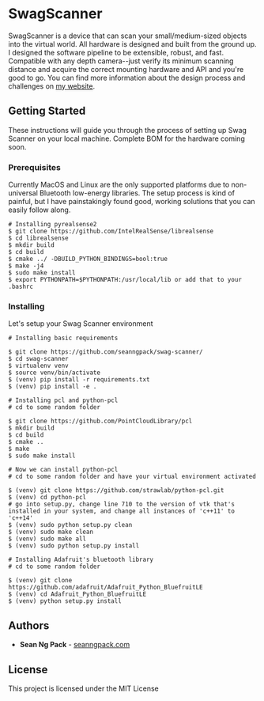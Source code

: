 # SwagScanner

SwagScanner is a device that can scan your small/medium-sized objects into the virtual world. All hardware is designed and built from the ground up. I designed the software pipeline to be extensible, robust, and fast. Compatible with any depth camera--just verify its minimum scanning distance and acquire the correct mounting hardware and API and you're good to go. You can find more information about the design process and challenges on [my website](https://www.seanngpack.com/swagscanner/).

## Getting Started

These instructions will guide you through the process of setting up Swag Scanner on your local machine. Complete BOM for the hardware coming soon.

### Prerequisites

Currently MacOS and Linux are the only supported platforms due to non-universal Bluetooth low-energy libraries. The setup process is kind of painful, but I have painstakingly found good, working solutions that you can easily follow along.


```
# Installing pyrealsense2
$ git clone https://github.com/IntelRealSense/librealsense
$ cd librealsense
$ mkdir build
$ cd build
$ cmake ../ -DBUILD_PYTHON_BINDINGS=bool:true
$ make -j4
$ sudo make install
$ export PYTHONPATH=$PYTHONPATH:/usr/local/lib or add that to your .bashrc
```



### Installing

Let's setup your Swag Scanner environment


```
# Installing basic requirements

$ git clone https://github.com/seanngpack/swag-scanner/
$ cd swag-scanner
$ virtualenv venv
$ source venv/bin/activate
$ (venv) pip install -r requirements.txt
$ (venv) pip install -e .
```

```
# Installing pcl and python-pcl
# cd to some random folder

$ git clone https://github.com/PointCloudLibrary/pcl 
$ mkdir build
$ cd build
$ cmake .. 
$ make
$ sudo make install

# Now we can install python-pcl
# cd to some random folder and have your virtual environment activated

$ (venv) git clone https://github.com/strawlab/python-pcl.git
$ (venv) cd python-pcl
# go into setup.py, change line 710 to the version of vtk that's installed in your system, and change all instances of 'c++11' to 'c++14'
$ (venv) sudo python setup.py clean
$ (venv) sudo make clean
$ (venv) sudo make all
$ (venv) sudo python setup.py install
```

```
# Installing Adafruit's bluetooth library
# cd to some random folder

$ (venv) git clone https://github.com/adafruit/Adafruit_Python_BluefruitLE
$ (venv) cd Adafruit_Python_BluefruitLE
$ (venv) python setup.py install
```

## Authors

* **Sean Ng Pack** - [seanngpack.com](https://www.seanngpack.com)


## License

This project is licensed under the MIT License
